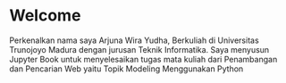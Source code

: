 # Welcome

Perkenalkan nama saya Arjuna Wira Yudha, Berkuliah di Universitas Trunojoyo Madura dengan jurusan Teknik Informatika. Saya menyusun Jupyter Book untuk menyelesaikan tugas mata kuliah dari Penambangan dan Pencarian Web yaitu Topik Modeling Menggunakan Python
